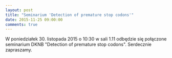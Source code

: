 ```yaml
---
layout: post
title: "Seminarium 'Detection of premature stop codons'"
date: 2015-11-25 09:00:00
comments: true
---
```


W poniedziałek 30. listopada 2015 o 10:30 w sali 1.11 odbędzie się połączone seminarium DKNB "Detection of premature stop codons". Serdecznie zapraszamy.
